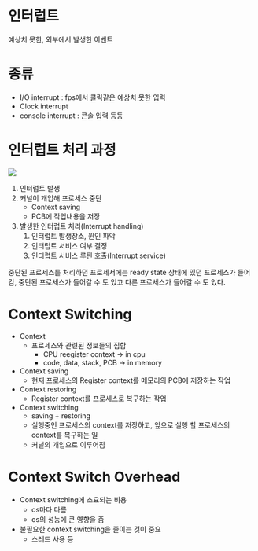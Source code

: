# 인터럽트
예상치 못한, 외부에서 발생한 이벤트

# 종류 
* I/O interrupt : fps에서 클릭같은 예상치 못한 입력
* Clock interrupt
* console interrupt : 콘솔 입력
등등

# 인터럽트 처리 과정
![](https://postfiles.pstatic.net/MjAyMTAzMTZfMTYg/MDAxNjE1ODI2MTkzNTgy.C_lvmqc2qUEkm_zIMjdhRbmkH516Bav5FxBmEASxapEg.lj9I7mlsxq8-gU71gr-EYNf8BuSdGmv58rTrqGfMFl8g.PNG.2008qwe/wqefqwefew.PNG?type=w773)

1. 인터럽트 발생
2. 커널이 개입해 프로세스 중단
    * Context saving
    * PCB에 작업내용을 저장
3. 발생한 인터럽트 처리(Interrupt handling)
    1. 인터럽트 발생장소, 원인 파악
    2. 인터럽트 서비스 여부 결정
    3. 인터럽트 서비스 루틴 호출(Interrupt service)

중단된 프로세스를 처리하던 프로세서에는 ready state 상태에 있던 프로세스가 들어감, 중단된 프로세스가 들어갈 수 도 있고 다른 프로세스가 들어갈 수 도 있다.

# Context Switching
* Context
    * 프로세스와 관련된 정보들의 집합
        * CPU reegister context -> in cpu
        * code, data, stack, PCB -> in memory
* Context saving 
    * 현재 프로세스의 Register context를 메모리의 PCB에 저장하는 작업
* Context restoring
    * Register context를 프로세스로 복구하는 작업
* Context switching
    * saving + restoring
    * 실행중인 프로세스의 context를 저장하고, 앞으로 실행 할 프로세스의 context를 복구하는 일
    * 커널의 개입으로 이루어짐

# Context Switch Overhead
* Context switching에 소요되는 비용
    * os마다 다름
    * os의 성능에 큰 영향을 줌
* 불필요한 context switching을 줄이는 것이 중요
    * 스레드 사용 등






























